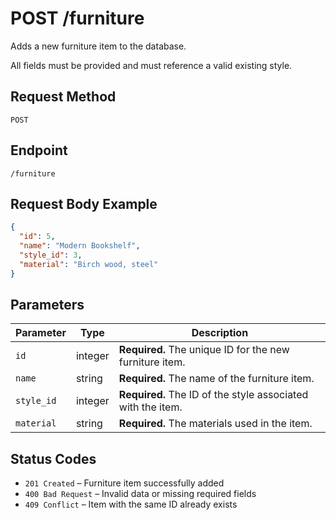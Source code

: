 # POST /furniture

Adds a new furniture item to the database.

All fields must be provided and must reference a valid existing style.

## Request Method
`POST`

## Endpoint
`/furniture`

## Request Body Example

```json
{
  "id": 5,
  "name": "Modern Bookshelf",
  "style_id": 3,
  "material": "Birch wood, steel"
}
```

## Parameters

| Parameter   | Type     | Description                                                  |
|-------------|----------|--------------------------------------------------------------|
| `id`        | integer  | **Required.** The unique ID for the new furniture item.      |
| `name`      | string   | **Required.** The name of the furniture item.                |
| `style_id`  | integer  | **Required.** The ID of the style associated with the item.  |
| `material`  | string   | **Required.** The materials used in the item.                |

## Status Codes

- `201 Created` – Furniture item successfully added  
- `400 Bad Request` – Invalid data or missing required fields  
- `409 Conflict` – Item with the same ID already exists  
